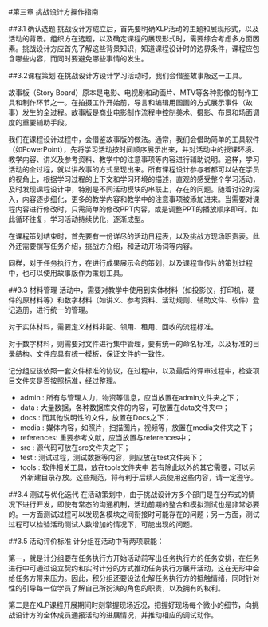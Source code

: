 #第三章 挑战设计方操作指南

##3.1 确认选题
挑战设计方成立后，首先要明确XLP活动的主题和展现形式，以及活动的背景。组织方在选题，以及确定课程的展现形式时，需要综合考虑多方面因素。挑战设计方应首先了解这些背景知识，知道课程设计时的边界条件，课程应包含哪些内容，而同时要避免哪些事情的发生。

##3.2课程策划
在挑战设计方设计学习活动时，我们会借鉴故事版这一工具。

故事板（Story Board）原本是电影、电视剧和动画片、MTV等各种影像的制作工具和制作环节之一。在拍摄工作开始前，导言和编辑用图画的方式展示事件（故事）发生的全过程。故事版是商业电影制作流程中控制美术、摄影、布景和场面调度的重要辅助手段。

我们在课程设计过程中，会借鉴故事版的做法。通常，我们会借助简单的⼯具软件（如PowerPoint），先将学习活动按时间顺序展示出来，并对活动中的授课环境、教学内容、讲义及参考资料、教学中的注意事项等内容进行辅助说明。这样，学习活动的全过程，就以讲故事的方式呈现出来。所有课程设计参与者都可以站在学员的视角上，根据学习过程的上下文和学习环境的描述，直观的感受整个学习活动，及时发现课程设计中，特别是不同活动模块的串联上，存在的问题。随着讨论的深入，内容逐步细化，更多的教学内容和教学中的注意事项被添加进来。当需要对课程内容进行修改时，只需简单的修改PPT内容，或是调整PPT的播放顺序即可。如此循环往复，学习活动持续优化，逐渐成型。

在课程策划结束时，首先要有一份详尽的活动日程表，以及挑战方现场职责表。此外还需要撰写任务介绍，挑战方介绍，和活动开场词等内容。

同样，对于任务执行方，在进行成果展示会的策划，以及课程宣传片的策划过程中，也可以使用故事版作为策划工具。

##3.3 材料管理
活动中，需要对教学中使用到实体材料（如投影仪，打印机，硬件的原材料等）和数字材料（如讲义、参考资料、活动规则、辅助文件、软件）登记造册，进行统一的管理。

对于实体材料，需要定义材料非配、领用、租用、回收的流程标准。

对于数字材料，则需要对文件进行集中管理，要有统一的命名标准，以及标准的目录结构。文件应具有统一模板，保证文件的一致性。

记分组应该依照一套文件标准的协议，在过程中，以及最后的评审过程中，检查项目文件夹是否按照标准，经过整理。

- admin : 所有与管理人力，物资等信息，应当放置在admin文件夹之下；
- data : 大量数据，各种数据库文件的内容，可放置在data文件夹中；
- docs : 而其他说明性的文件，放置在Docs之下；
- media : 媒体内容，如照片，扫描图片，视频等，放置在media文件夹之下；
- references: 重要参考文献，应当放置与references中；
- src : 源代码可放在src文件夹之下；
- test : 测试过程，测试数据等内容，则应放在test文件夹下；
- tools : 软件相关工具，放在tools文件夹中 若有除此以外的其它需要，可以另外新建目录存放。这些规范，将有利于后续人员使用这些内容，请一定遵守。

##3.4 测试与优化迭代
在活动策划中，由于挑战设计方多个部门是在分布式的情况下进⾏开发，即使有常态的沟通机制，活动前期的整合和模拟测试也是非常必要的。一方面测试过程可以发现各模块之间衔接时可能存在的问题；另一方面，测试过程可以检验活动测试⼈数增加的情况下，可能出现的问题。

##3.5 活动评价标准
计分组在活动中有两项职能：

第一，就是计分组要在任务执行方开始活动前写出任务执行方的任务安排，在任务进行中可通过设立契约和实时计分的方式推动任务执行方展开活动，这在无形中会给任务方带来压力。因此，积分组还要设法化解任务执行方的抵触情绪，同时针对性的引导每一位学员了解自己所扮演的角色的职责，以及拥有的权利。

第二是在XLP课程开展期间时刻掌握现场近况，把握好现场每个微小的细节，向挑战设计方的全体成员通报活动的进展情况，并推动相应的调试动作。



